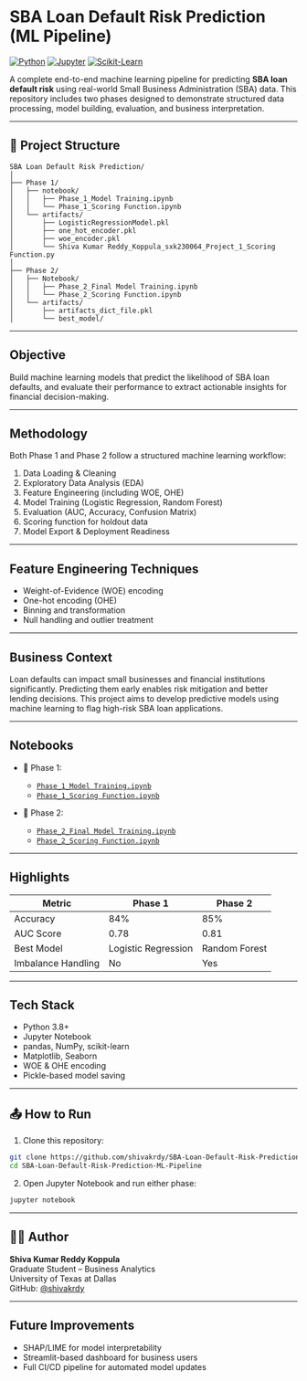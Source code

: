 # SBA Loan Default Risk Prediction (ML Pipeline)

[![Python](https://img.shields.io/badge/Python-3.8%2B-blue?logo=python)](https://www.python.org/)
[![Jupyter](https://img.shields.io/badge/Jupyter-Notebook-orange?logo=jupyter)](https://jupyter.org/)
[![Scikit-Learn](https://img.shields.io/badge/ML-Sklearn-lightgrey?logo=scikit-learn)](https://scikit-learn.org/)

A complete end-to-end machine learning pipeline for predicting **SBA loan default risk** using real-world Small Business Administration (SBA) data. This repository includes two phases designed to demonstrate structured data processing, model building, evaluation, and business interpretation.

---

## 📁 Project Structure

```
SBA Loan Default Risk Prediction/
│
├── Phase 1/
│   ├── notebook/
│   │   ├── Phase_1_Model Training.ipynb
│   │   └── Phase_1_Scoring Function.ipynb
│   └── artifacts/
│       ├── LogisticRegressionModel.pkl
│       ├── one_hot_encoder.pkl
│       ├── woe_encoder.pkl
│       └── Shiva Kumar Reddy_Koppula_sxk230064_Project_1_Scoring Function.py
│
├── Phase 2/
│   ├── Notebook/
│   │   ├── Phase_2_Final Model Training.ipynb
│   │   └── Phase_2_Scoring Function.ipynb
│   └── artifacts/
│       ├── artifacts_dict_file.pkl
│       └── best_model/
```

---

## Objective

Build machine learning models that predict the likelihood of SBA loan defaults, and evaluate their performance to extract actionable insights for financial decision-making.

---

## Methodology

Both Phase 1 and Phase 2 follow a structured machine learning workflow:

1. Data Loading & Cleaning
2. Exploratory Data Analysis (EDA)
3. Feature Engineering (including WOE, OHE)
4. Model Training (Logistic Regression, Random Forest)
5. Evaluation (AUC, Accuracy, Confusion Matrix)
6. Scoring function for holdout data
7. Model Export & Deployment Readiness

---

## Feature Engineering Techniques

- Weight-of-Evidence (WOE) encoding
- One-hot encoding (OHE)
- Binning and transformation
- Null handling and outlier treatment

---

## Business Context

Loan defaults can impact small businesses and financial institutions significantly. Predicting them early enables risk mitigation and better lending decisions. This project aims to develop predictive models using machine learning to flag high-risk SBA loan applications.

---

## Notebooks

- 📘 Phase 1:
  - [`Phase_1_Model Training.ipynb`](./Phase%201/notebook/Phase_1_Model%20Training.ipynb)
  - [`Phase_1_Scoring Function.ipynb`](./Phase%201/notebook/Phase_1_Scoring%20Function.ipynb)

- 📘 Phase 2:
  - [`Phase_2_Final Model Training.ipynb`](./Phase%202/Notebook/Phase_2_Final%20Model%20Training.ipynb)
  - [`Phase_2_Scoring Function.ipynb`](./Phase%202/Notebook/Phase_2_Scoring%20Function.ipynb)

---

## Highlights

| Metric              | Phase 1       | Phase 2       |
|---------------------|----------------|----------------|
| Accuracy            | 84%            | 85%            |
| AUC Score           | 0.78           | 0.81           |
| Best Model          | Logistic Regression | Random Forest |
| Imbalance Handling  | No             | Yes            |

---

## Tech Stack

- Python 3.8+
- Jupyter Notebook
- pandas, NumPy, scikit-learn
- Matplotlib, Seaborn
- WOE & OHE encoding
- Pickle-based model saving

---

## 📤 How to Run

1. Clone this repository:
```bash
git clone https://github.com/shivakrdy/SBA-Loan-Default-Risk-Prediction-ML-Pipeline.git
cd SBA-Loan-Default-Risk-Prediction-ML-Pipeline
```

2. Open Jupyter Notebook and run either phase:
```bash
jupyter notebook
```

---

## 👨‍💻 Author

**Shiva Kumar Reddy Koppula**  
Graduate Student – Business Analytics  
University of Texas at Dallas  
GitHub: [@shivakrdy](https://github.com/shivakrdy)

---

## Future Improvements

- SHAP/LIME for model interpretability
- Streamlit-based dashboard for business users
- Full CI/CD pipeline for automated model updates
